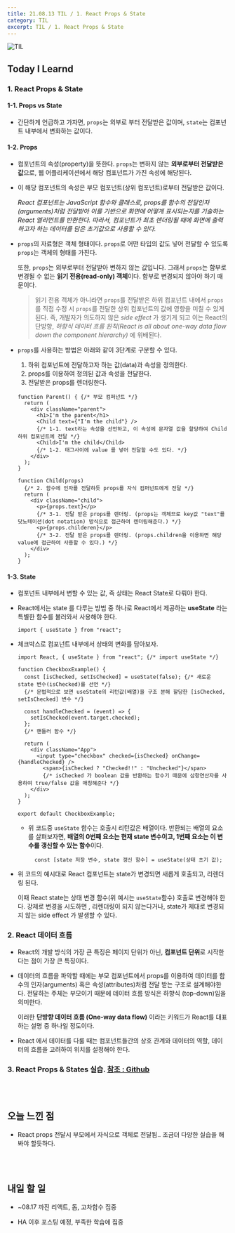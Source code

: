 ```yaml
---
title: 21.08.13 TIL / 1. React Props & State
category: TIL
excerpt: TIL / 1. React Props & State
---
```


![TIL](https://user-images.githubusercontent.com/83164003/127775612-7464075f-89e7-478e-82ee-dc1c2710a125.jpeg)
## Today I Learnd
### 1. React Props & State
#### 1-1. Props vs State
- 간단하게 언급하고 가자면, `props`는 외부로 부터 전달받은 값이며, `state`는 컴포넌트 내부에서 변화하는 값이다.

#### 1-2. Props
- 컴포넌트의 속성(property)을 뜻한다. `props`는 변하지 않는 **외부로부터 전달받은 값**으로, 웹 어플리케이션에서 해당 컴포넌트가 가진 속성에 해당된다.

- 이 해당 컴포넌트의 속성은 부모 컴포넌트(상위 컴포넌트)로부터 전달받은 값이다.

  *React 컴포넌트는 JavaScript 함수와 클래스로, props를 함수의 전달인자(arguments)처럼 전달받아 이를 기반으로 화면에 어떻게 표시되는지를 기술하는 React 엘리먼트를 반환한다. 따라서, 컴포넌트가 최초 렌더링될 때에 화면에 출력하고자 하는 데이터를 담은 초기값으로 사용할 수 있다.*

- `props`의 자료형은 객체 형태이다. `props`로 어떤 타입의 값도 넣어 전달할 수 있도록 `props`는 객체의 형태를 가진다.

  또한, `props`는 외부로부터 전달받아 변하지 않는 값입니다. 그래서 `props`는 함부로 변경될 수 없는 **읽기 전용(read-only) 객체**이다. 함부로 변경되지 않아야 하기 때문이다.

  > 읽기 전용 객체가 아니라면 `props`를 전달받은 하위 컴포넌트 내에서 `props` 를 직접 수정 시 `props`를 전달한 상위 컴포넌트의 값에 영향을 미칠 수 있게 된다. 즉, 개발자가 의도하지 않은 *side effect* 가 생기게 되고 이는 React의 단방향, *하향식 데이터 흐름 원칙(React is all about one-way data flow down the component hierarchy)* 에 위배된다.

- `props`를 사용하는 방법은 아래와 같이 3단계로 구분할 수 있다.

  1. 하위 컴포넌트에 전달하고자 하는 값(data)과 속성을 정의한다.
  2. props를 이용하여 정의된 값과 속성을 전달한다.
  3. 전달받은 props를 렌더링한다.



  ```react
  function Parent() { {/* 부모 컴퍼넌트 */}
    return (
      <div className="parent">
        <h1>I'm the parent</h1>
        <Child text={"I'm the child"} /> 
        {/* 1-1. text라는 속성을 선언하고, 이 속성에 문자열 값을 할당하여 Child 하위 컴포넌트에 전달 */}
        <Child>I'm the child</Child> 
        {/* 1-2. 태그사이에 value 를 넣어 전달할 수도 있다. */}
      </div>
    );
  }

  function Child(props) 
	{/* 2. 함수에 인자를 전달하듯 props를 자식 컴퍼넌트에게 전달 */}
    return (
      <div className="child">
        <p>{props.text}</p>
        {/* 3-1. 전달 받은 props를 렌더링. (props는 객체므로 key값 "text"를 닷노테이션(dot notation) 방식으로 접근하여 렌더링해준다.) */}
        <p>{props.childeren}</p>
        {/* 3-2. 전달 받은 props를 렌더링. (props.children을 이용하면 해당 value에 접근하여 사용할 수 있다.) */}
      </div>
    );
  }
  ```

#### 1-3. State
- 컴포넌트 내부에서 변할 수 있는 값, 즉 상태는 React State로 다뤄야 한다.

- React에서는 state 를 다루는 방법 중 하나로 React에서 제공하는 **useState** 라는 특별한 함수를 불러와서 사용해야 한다. 

  ```react
  import { useState } from "react";
	```
	
- 체크박스로 컴포넌트 내부에서 상태의 변화를 담아보자.

  ```react
  import React, { useState } from "react"; {/* import useState */}

  function CheckboxExample() {
    const [isChecked, setIsChecked] = useState(false); {/* 새로운 state 변수(isChecked)를 선언 */}
    {/* 문법적으로 보면 useState의 리턴값(배열)을 구조 분해 할당한 [isChecked, setIsChecked] 변수 */}

    const handleChecked = (event) => {
      setIsChecked(event.target.checked);
    };
    {/* 핸들러 함수 */}

    return (
      <div className="App">
        <input type="checkbox" checked={isChecked} onChange={handleChecked} />
          <span>{isChecked ? "Checked!!" : "Unchecked"}</span>
          {/* isChecked 가 boolean 값을 반환하는 함수기 때문에 삼항연산자를 사용하여 true/false 값을 매칭해준다 */}
      </div>
    );
  }

  export default CheckboxExample;
	```

  - 위 코드중 `useState` 함수는 호출시 리턴값은 배열이다. 반환되는 배열의 요소를 살펴보자면, **배열의 0번째 요소는 현재 state 변수이고, 1번째 요소는 이 변수를 갱신할 수 있는 함수**이다.

    ```react
	  const [state 저장 변수, state 갱신 함수] = useState(상태 초기 값);
	  ```
		
- 위 코드의 예시대로 React 컴포넌트는 state가 변경되면 새롭게 호출되고, 리렌더링 된다. 

    이때 React state는 상태 변경 함수(위 예시는 `useState`함수) 호출로 변경해야 한다. 강제로 변경을 시도하면 , 리렌더링이 되지 않는다거나, state가 제대로 변경되지 않는 side effect 가 발생할 수 있다.


### 2. React 데이터 흐름
- React의 개발 방식의 가장 큰 특징은 페이지 단위가 아닌, **컴포넌트 단위**로 시작한다는 점이 가장 큰 특징이다.

- 데이터의 흐름을 파악할 때에는 부모 컴포넌트에서 props를 이용하여 데이터를 함수의 인자(arguments) 혹은 속성(attributes)처럼 전달 받는 구조로 설계해야한다. 전달하는 주체는 부모이기 때문에 데이터 흐름 방식은 하향식 (top-down)임을 의미한다.

  이러한 **단방향 데이터 흐름 (One-way data flow)** 이라는 키워드가 React를 대표하는 설명 중 하나일 정도이다. 

- React 에서 데이터를 다룰 때는 컴포넌트들간의 상호 관계와 데이터의 역할, 데이터의 흐름을 고려하여 위치를 설정해야 한다.

### 3. React Props & States 실습. <a href="https://github.com/JH8459/im-sprint-react-twittler-state-props" target="_blank">참조 : Github</a>
	
	
<br>
<br>

## 오늘 느낀 점
- React props 전달시 부모에서 자식으로 객체로 전달됨.. 조금더 다양한 실습을 해봐야 할듯하다.

<br>
<br>

## 내일 할 일
- ~08.17 까진 리액트, 돔, 고차함수 집중

- HA 이후 포스팅 예정, 부족한 학습에 집중

